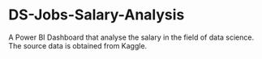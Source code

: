 # DS-Jobs-Salary-Analysis
A Power BI Dashboard that analyse the salary in the field of data science. The source data is obtained from Kaggle.
